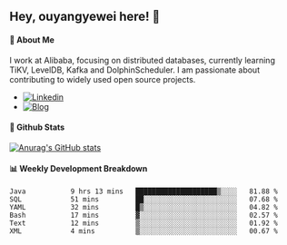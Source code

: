 ## Hey, ouyangyewei here! :wave:

#### :rocket: About Me
I work at Alibaba, focusing on distributed databases, currently learning TiKV, LevelDB, Kafka and DolphinScheduler. I am passionate about contributing to widely used open source projects.

- [![Linkedin](https://img.shields.io/badge/LinkedIn-ouyangyewei-blue)](https://www.linkedin.com/in/ouyangyewei/)
- [![Blog](https://img.shields.io/badge/Blog-yeweiouyang-orange)](https://blog.csdn.net/yeweiouyang)

#### :star2: Github Stats
[![Anurag's GitHub stats](https://github-readme-stats.vercel.app/api?username=ouyangyewei&show_icons=true&cache_seconds=3600&theme=tokyonight)](https://github.com/anuraghazra/github-readme-stats)

#### :bar_chart: Weekly Development Breakdown
<!--START_SECTION:waka-->

```text
Java           9 hrs 13 mins   ████████████████████▒░░░░   81.88 %
SQL            51 mins         ██░░░░░░░░░░░░░░░░░░░░░░░   07.68 %
YAML           32 mins         █▒░░░░░░░░░░░░░░░░░░░░░░░   04.82 %
Bash           17 mins         ▓░░░░░░░░░░░░░░░░░░░░░░░░   02.57 %
Text           12 mins         ▒░░░░░░░░░░░░░░░░░░░░░░░░   01.92 %
XML            4 mins          ▒░░░░░░░░░░░░░░░░░░░░░░░░   00.67 %
```

<!--END_SECTION:waka-->
